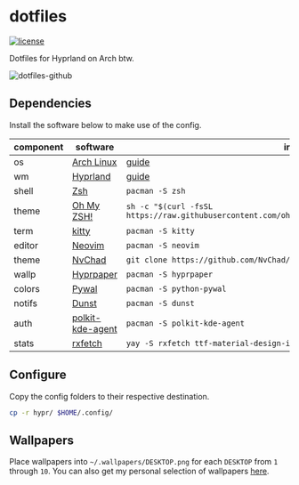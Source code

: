 # dotfiles

[![license](https://custom-icon-badges.demolab.com/github/license/brckd/dotfiles?logo=law)](LICENSE.md)

Dotfiles for Hyprland on Arch btw.

![dotfiles-github](https://github.com/brckd/dotfiles/assets/92804487/e9b36a07-1fdd-4512-9336-ecb3cd4a6bd2)

## Dependencies

Install the software below to make use of the config.

| component | software                                                             | install                                                                                           |
| --------- | -------------------------------------------------------------------- | ------------------------------------------------------------------------------------------------- |
| os        | [Arch Linux](https://archlinux.org)                                  | [guide](https://wiki.archlinux.org/title/Installation_guide)                                      |
| wm        | [Hyprland](https://hyprland.org)                                     | [guide](https://wiki.hyprland.org/Getting-Started/Installation/)                                  |
| shell     | [Zsh](https://wiki.archlinux.org/title/Zsh)                          | `pacman -S zsh`                                                                                   |
| theme     | [Oh My ZSH!](https://ohmyz.sh)                                       | `sh -c "$(curl -fsSL https://raw.githubusercontent.com/ohmyzsh/ohmyzsh/master/tools/install.sh)"` |
| term      | [kitty](https://sw.kovidgoyal.net/kitty)                             | `pacman -S kitty`                                                                                 |
| editor    | [Neovim](https://neovim.io)                                          | `pacman -S neovim`                                                                                |
| theme     | [NvChad](https://nvchad.com)                                         | `git clone https://github.com/NvChad/NvChad ~/.config/nvim --depth 1 && nvim`                     |
| wallp     | [Hyprpaper](https://github.com/hyprwm/hyprpaper)                     | `pacman -S hyprpaper`                                                                             |
| colors    | [Pywal](https://github.com/dylanaraps/pywal)                         | `pacman -S python-pywal`                                                                          |
| notifs    | [Dunst](https://wiki.archlinux.org/title/Dunst)                      | `pacman -S dunst`                                                                                 |
| auth      | [polkit-kde-agent](https://invent.kde.org/plasma/polkit-kde-agent-1) | `pacman -S polkit-kde-agent`                                                                      |
| stats     | [rxfetch](https://github.com/Mangeshrex/rxfetch)                     | `yay -S rxfetch ttf-material-design-icons`                                                        |

## Configure

Copy the config folders to their respective destination.

```zsh
cp -r hypr/ $HOME/.config/
```

## Wallpapers

Place wallpapers into `~/.wallpapers/DESKTOP.png` for each `DESKTOP` from `1` through `10`. You can also get my personal selection of wallpapers [here](https://wallhaven.cc/user/bricked/favorites/1610011).
